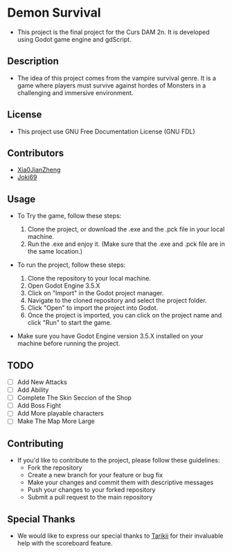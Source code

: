 # Demon Survival

- This project is the final project for the Curs DAM 2n. It is developed using Godot game engine and gdScript.

## Description

- The idea of this project comes from the vampire survival genre. It is a game where players must survive against hordes of Monsters in a challenging and immersive environment.

## License

- This project use GNU Free Documentation License (GNU FDL)

## Contributors

- [Xia0JianZheng](https://github.com/Xia0JianZheng)
- [Joki69](https://github.com/Joki69)

## Usage
- To Try the game, follow these steps:

  1. Clone the project, or download the .exe and the .pck file in your local machine.
  2. Run the .exe and enjoy it. (Make sure that the .exe and .pck file are in the same location.)

- To run the project, follow these steps:

  1. Clone the repository to your local machine.
  2. Open Godot Engine 3.5.X
  3. Click on "Import" in the Godot project manager.
  4. Navigate to the cloned repository and select the project folder.
  5. Click "Open" to import the project into Godot.
  6. Once the project is imported, you can click on the project name and click "Run" to start the game.

- Make sure you have Godot Engine version 3.5.X installed on your machine before running the project.

## TODO

- [ ] Add New Attacks
- [ ] Add Ability
- [ ] Complete The Skin Seccion of the Shop
- [ ] Add Boss Fight
- [ ] Add More playable characters
- [ ] Make The Map More Large

## Contributing

- If you'd like to contribute to the project, please follow these guidelines:
  - Fork the repository
  - Create a new branch for your feature or bug fix
  - Make your changes and commit them with descriptive messages
  - Push your changes to your forked repository
  - Submit a pull request to the main repository

## Special Thanks

- We would like to express our special thanks to [Tarikii](https://github.com/Tarikii) for their invaluable help with the scoreboard feature.
